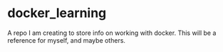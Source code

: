 # docker_learning
A repo I am creating to store info on working with docker. This will be a reference for myself, and maybe others.
